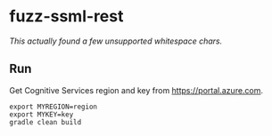 # fuzz-ssml-rest

_This actually found a few unsupported whitespace chars._

## Run

Get Cognitive Services region and key from <https://portal.azure.com>.

```
export MYREGION=region
export MYKEY=key
gradle clean build
```
